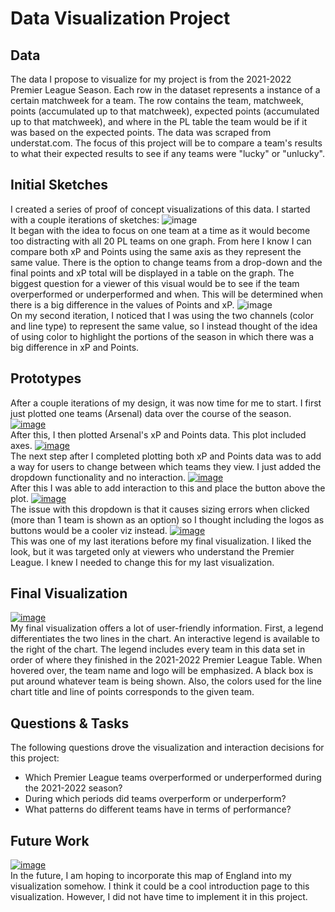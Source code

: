 # Data Visualization Project

## Data

The data I propose to visualize for my project is from the 2021-2022 Premier League Season. Each row in the dataset represents a instance of a certain matchweek for a team. The row contains the team, matchweek, points (accumulated up to that matchweek), expected points (accumulated up to that matchweek), and where in the PL table the team would be if it was based on the expected points. The data was scraped from understat.com. The focus of this project will be to compare a team's results to what their expected results to see if any teams were "lucky" or "unlucky".

## Initial Sketches

I created a series of proof of concept visualizations of this data. I started with a couple iterations of sketches:
![image](https://github.com/Diz138/PL-2021-2022-xPvsPoints/blob/master/images/sketch_iteration1.png)<br />
It began with the idea to focus on one team at a time as it would become too distracting with all 20 PL teams on one graph. From here I know I can compare both xP and Points using the same axis as they represent the same value. There is the option to change teams from a drop-down and the final points and xP total will be displayed in a table on the graph. The biggest question for a viewer of this visual would be to see if the team overperformed or underperformed and when. This will be determined when there is a big difference in the values of Points and xP. 
![image](https://github.com/Diz138/PL-2021-2022-xPvsPoints/blob/master/images/sketch_iteration2.png)<br />
On my second iteration, I noticed that I was using the two channels (color and line type) to represent the same value, so I instead thought of the idea of using color to highlight the portions of the season in which there was a big difference in xP and Points. 
## Prototypes
After a couple iterations of my design, it was now time for me to start. I first just plotted one teams (Arsenal) data over the course of the season.
[![image](https://github.com/Diz138/PL-2021-2022-xPvsPoints/blob/master/images/initialArsenalPlot.png)](https://vizhub.com/Diz138/bc89b191a0a845f6aaba0abc06cd5e00)<br />
After this, I then plotted Arsenal's xP and Points data. This plot included axes.
[![image](https://github.com/Diz138/PL-2021-2022-xPvsPoints/blob/master/images/secondIteration.png)](https://vizhub.com/Diz138/a4e0f29cf06d49b2bcb1574e61dde22e)<br />
The next step after I completed plotting both xP and Points data was to add a way for users to change between which teams they view. I just added the dropdown functionality and no interaction.
[![image](https://github.com/Diz138/PL-2021-2022-xPvsPoints/blob/master/images/thirdIteration.png)](https://vizhub.com/Diz138/511122bd5c154a24840e3d034febd282)<br />
After this I was able to add interaction to this and place the button above the plot.
[![image](https://github.com/Diz138/PL-2021-2022-xPvsPoints/blob/master/images/fourthIteration.png)](https://vizhub.com/Diz138/3ed0f744eab74924b87b8b5615011309)<br />
The issue with this dropdown is that it causes sizing errors when clicked (more than 1 team is shown as an option) so I thought including the logos as buttons would be a cooler viz instead.
[![image](https://github.com/Diz138/PL-2021-2022-xPvsPoints/blob/master/images/LineChartwithLogos.png)](https://vizhub.com/Diz138/db634275642f4c4d9498ac4f9780e5a8)<br />
This was one of my last iterations before my final visualization. I liked the look, but it was targeted only at viewers who understand the Premier League. I knew I needed to change this for my last visualization.
## Final Visualization
[![image](https://github.com/Diz138/PL-2021-2022-xPvsPoints/blob/master/images/finalviz.png)]((https://vizhub.com/Diz138/8ba924f9f568416d95fdbdc82e80e1f8))<br />
My final visualization offers a lot of user-friendly information. First, a legend differentiates the two lines in the chart. An interactive legend is available to the right of the chart. The legend includes every team in this data set in order of where they finished in the 2021-2022 Premier League Table. When hovered over, the team name and logo will be emphasized. A black box is put around whatever team is being shown. Also, the colors used for the line chart title and line of points corresponds to the given team.
## Questions & Tasks

The following questions drove the visualization and interaction decisions for this project:

 * Which Premier League teams overperformed or underperformed during the 2021-2022 season?
 * During which periods did teams overperform or underperform?
 * What patterns do different teams have in terms of performance?

## Future Work
[![image](https://github.com/Diz138/PL-2021-2022-xPvsPoints/blob/master/images/finalEnglandMap.png)]([(https://vizhub.com/Diz138/1c8820a5828f4107a59b0ae14760f93a)])<br />
In the future, I am hoping to incorporate this map of England into my visualization somehow. I think it could be a cool introduction page to this visualization. However, I did not have time to implement it in this project.
